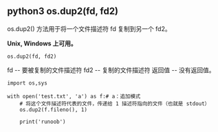 ## python3 os.dup2(fd, fd2)

os.dup2() 方法用于将一个文件描述符 fd 复制到另一个 fd2。

**Unix, Windows 上可用。**

```
os.dup2(fd, fd2)
```

fd -- 要被复制的文件描述符
fd2 -- 复制的文件描述符
返回值 -- 没有返回值。

```
import os,sys

with open('test.txt', 'a') as f:# a：追加模式
    # 将这个文件描述符代表的文件，传递给 1 描述符指向的文件（也就是 stdout）
    os.dup2(f.fileno(), 1)

    print('runoob')
```

